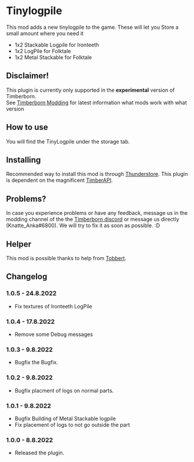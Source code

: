 # Tinylogpile

This mod adds a new tinylogpile to the game. These will let you Store a small amount where you need it
- 1x2 Stackable Logpile for Ironteeth
- 1x2 LogPile for Folktale
- 1x2 Metal Stackable for Folktale


## Disclaimer!

This plugin is currently only supported in the **experimental** version of Timberborn.  
See [Timberborn Modding](https://docs.google.com/spreadsheets/d/15juA0Fl6ZjbYmoNTg_vjMophBvtjMz8YNUI_KmNdtdg/edit?usp=sharing) for latest information what mods work with what version

## How to use

You will find the TinyLogpile under the storage tab. 

## Installing

Recommended way to install this mod is through [Thunderstore](https://timberborn.thunderstore.io/). This plugin is dependent on the magnificent [TimberAPI](https://github.com/Timberborn-Modding-Central/TimberAPI).

## Problems?

In case you experience problems or have any feedback, message us in the modding channel of the the [Timberborn discord](https://discord.gg/mfbBF4cWpX) or message us directly (Knatte_Anka#6800). We will try to fix it as soon as possible. :D

## Helper 

This mod is possible thanks to help from [Tobbert](https://github.com/TobbyTheBobby).

## Changelog
### 1.0.5 - 24.8.2022

- Fix textures of Ironteeth LogPile

### 1.0.4 - 17.8.2022

- Remove some Debug messages

### 1.0.3 - 9.8.2022

- Bugfix the Bugfix.

### 1.0.2 - 9.8.2022

- Bugfix placment of logs on normal parts.

### 1.0.1 - 9.8.2022

- Bugfix Building of Metal Stackable logpile
- Fix placement of logs to not go outside the part

### 1.0.0 - 8.8.2022

- Released the plugin.
